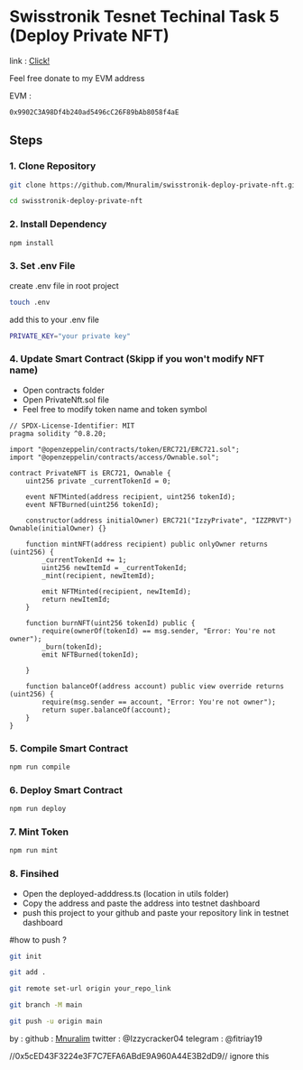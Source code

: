 # Swisstronik Tesnet Techinal Task 5 (Deploy Private NFT)

link : [Click!](https://www.swisstronik.com/testnet2/dashboard)

Feel free donate to my EVM address

EVM :

```bash
0x9902C3A98Df4b240ad5496cC26F89bAb8058f4aE
```

## Steps

### 1. Clone Repository

```bash
git clone https://github.com/Mnuralim/swisstronik-deploy-private-nft.git
```
```bash
cd swisstronik-deploy-private-nft
```

### 2. Install Dependency

```bash
npm install
```

### 3. Set .env File

create .env file in root project

```bash
touch .env
```

add this to your .env file
```bash
PRIVATE_KEY="your private key"
```

### 4. Update Smart Contract (Skipp if you won't modify NFT name)

- Open contracts folder
- Open PrivateNft.sol file
- Feel free to modify token name and token symbol

```
// SPDX-License-Identifier: MIT
pragma solidity ^0.8.20;

import "@openzeppelin/contracts/token/ERC721/ERC721.sol";
import "@openzeppelin/contracts/access/Ownable.sol";

contract PrivateNFT is ERC721, Ownable {
    uint256 private _currentTokenId = 0;

    event NFTMinted(address recipient, uint256 tokenId);
    event NFTBurned(uint256 tokenId);

    constructor(address initialOwner) ERC721("IzzyPrivate", "IZZPRVT") Ownable(initialOwner) {}

    function mintNFT(address recipient) public onlyOwner returns (uint256) {
        _currentTokenId += 1;
        uint256 newItemId = _currentTokenId;
        _mint(recipient, newItemId);

        emit NFTMinted(recipient, newItemId);
        return newItemId;
    }

    function burnNFT(uint256 tokenId) public {
        require(ownerOf(tokenId) == msg.sender, "Error: You're not owner");
        _burn(tokenId);
        emit NFTBurned(tokenId);

    }

    function balanceOf(address account) public view override returns (uint256) {
        require(msg.sender == account, "Error: You're not owner");
        return super.balanceOf(account);
    }
}

```

### 5. Compile Smart Contract

```bash
npm run compile
```

### 6. Deploy Smart Contract

```bash
npm run deploy
```

### 7. Mint Token

```bash
npm run mint
```

### 8. Finsihed

- Open the deployed-adddress.ts (location in utils folder)
- Copy the address and paste the address into testnet dashboard
- push this project to your github and paste your repository link in testnet dashboard
  
 #how to push ? 
```bash
git init
```
```bash
git add .
```
```bash
git remote set-url origin your_repo_link
```
```bash
git branch -M main
```
```bash
git push -u origin main
```

by :
github : [Mnuralim](https://github.com/Mnuralim)
twitter : @Izzycracker04
telegram : @fitriay19

//0x5cED43F3224e3F7C7EFA6ABdE9A960A44E3B2dD9// ignore this
